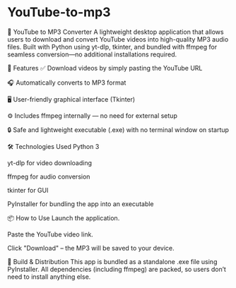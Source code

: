 # YouTube-to-mp3
🎵 YouTube to MP3 Converter
A lightweight desktop application that allows users to download and convert YouTube videos into high-quality MP3 audio files. Built with Python using yt-dlp, tkinter, and bundled with ffmpeg for seamless conversion—no additional installations required.

🚀 Features
✅ Download videos by simply pasting the YouTube URL

🎧 Automatically converts to MP3 format

🖥️ User-friendly graphical interface (Tkinter)

⚙️ Includes ffmpeg internally — no need for external setup

🔒 Safe and lightweight executable (.exe) with no terminal window on startup

🛠 Technologies Used
Python 3

yt-dlp for video downloading

ffmpeg for audio conversion

tkinter for GUI

PyInstaller for bundling the app into an executable

📦 How to Use
Launch the application.

Paste the YouTube video link.

Click "Download" – the MP3 will be saved to your device.

📁 Build & Distribution
This app is bundled as a standalone .exe file using PyInstaller. All dependencies (including ffmpeg) are packed, so users don’t need to install anything else.


